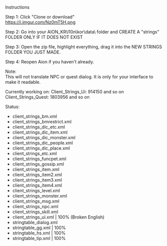 Instructions  

Step 1: Click "Clone or download"  
https://i.imgur.com/Nz0mT5H.png  

Step 2: Go into your AION_KR\l10n\kor\data\ folder and CREATE A "strings" FOLDER ONLY IF IT DOES NOT EXIST  

Step 3: Open the zip file, highlight everything, drag it into the NEW STRINGS FOLDER YOU JUST MADE.  

Step 4: Reopen Aion if you haven't already.  

Note:  
This will not translate NPC or quest dialog.  It is only for your interface to make it readable.  


Currently working on:
Client_Strings_Ui: 914150 and so on
Client_Strings_Quest: 1803956 and so on

Status:  
- client_strings_bm.xml  
- client_strings_bmrestrict.xml  
- client_strings_dic_etc.xml  
- client_strings_dic_item.xml  
- client_strings_dic_monster.xml  
- client_strings_dic_people.xml  
- client_strings_dic_place.xml  
- client_strings_etc.xml  
- client_strings_funcpet.xml  
- client_strings_gossip.xml  
- client_strings_item.xml  
- client_strings_item2.xml  
- client_strings_item3.xml  
- client_strings_item4.xml  
- client_strings_level.xml  
- client_strings_monster.xml  
- client_strings_msg.xml  
- client_strings_npc.xml  
- client_strings_skill.xml  
- client_strings_ui.xml | 100% (Broken English) 
- stringtable_dialog.xml  
- stringtable_gg.xml  | 100% 
- stringtable_hs.xml  | 100% 
- stringtable_tip.xml | 100% 
